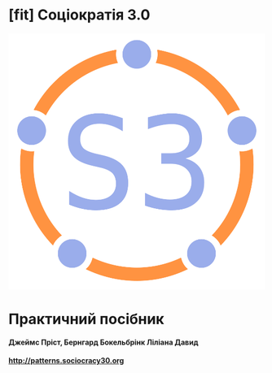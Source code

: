 # [fit] Соціократія 3.0

![fit](img/framework/logo.png)

# Практичний посібник

#### Джеймс Пріст, Бернгард Бокельбрінк Ліліана Давид

#### <http://patterns.sociocracy30.org>